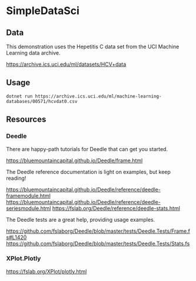 # SimpleDataSci

## Data

This demonstration uses the Hepetitis C data set
from the UCI Machine Learning data archive.

https://archive.ics.uci.edu/ml/datasets/HCV+data

## Usage

    dotnet run https://archive.ics.uci.edu/ml/machine-learning-databases/00571/hcvdat0.csv

## Resources

### Deedle

There are happy-path tutorials for Deedle
that can get you started.

https://bluemountaincapital.github.io/Deedle/frame.html

The Deedle reference documentation is light on examples,
but keep reading!

https://bluemountaincapital.github.io/Deedle/reference/deedle-framemodule.html
https://bluemountaincapital.github.io/Deedle/reference/deedle-seriesmodule.html
https://fslab.org/Deedle/reference/deedle-stats.html

The Deedle tests are a great help, providing usage examples.

https://github.com/fslaborg/Deedle/blob/master/tests/Deedle.Tests/Frame.fs#L1420
https://github.com/fslaborg/Deedle/blob/master/tests/Deedle.Tests/Stats.fs

### XPlot.Plotly

https://fslab.org/XPlot/plotly.html
